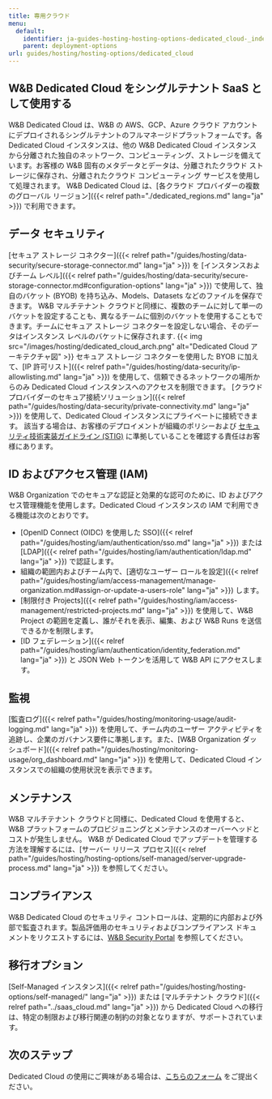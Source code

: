 ```yaml
---
title: 専用クラウド
menu:
  default:
    identifier: ja-guides-hosting-hosting-options-dedicated_cloud-_index
    parent: deployment-options
url: guides/hosting/hosting-options/dedicated_cloud
---
```


## W&B Dedicated Cloud をシングルテナント SaaS として使用する
W&B Dedicated Cloud は、W&B の AWS、GCP、Azure クラウド アカウントにデプロイされるシングルテナントのフルマネージドプラットフォームです。各 Dedicated Cloud インスタンスは、他の W&B Dedicated Cloud インスタンスから分離された独自のネットワーク、コンピューティング、ストレージを備えています。お客様の W&B 固有のメタデータとデータは、分離されたクラウド ストレージに保存され、分離されたクラウド コンピューティング サービスを使用して処理されます。
W&B Dedicated Cloud は、[各クラウド プロバイダーの複数のグローバル リージョン]({{< relref path="./dedicated_regions.md" lang="ja" >}}) で利用できます。

## データ セキュリティ
[セキュア ストレージ コネクター]({{< relref path="/guides/hosting/data-security/secure-storage-connector.md" lang="ja" >}}) を [インスタンスおよびチーム レベル]({{< relref path="/guides/hosting/data-security/secure-storage-connector.md#configuration-options" lang="ja" >}}) で使用して、独自のバケット (BYOB) を持ち込み、Models、Datasets などのファイルを保存できます。
W&B マルチテナント クラウドと同様に、複数のチームに対して単一のバケットを設定することも、異なるチームに個別のバケットを使用することもできます。チームにセキュア ストレージ コネクターを設定しない場合、そのデータはインスタンス レベルのバケットに保存されます.
{{< img src="/images/hosting/dedicated_cloud_arch.png" alt="Dedicated Cloud アーキテクチャ図" >}}
セキュア ストレージ コネクターを使用した BYOB に加えて、[IP 許可リスト]({{< relref path="/guides/hosting/data-security/ip-allowlisting.md" lang="ja" >}}) を使用して、信頼できるネットワークの場所からのみ Dedicated Cloud インスタンスへのアクセスを制限できます。
[クラウド プロバイダーのセキュア接続ソリューション]({{< relref path="/guides/hosting/data-security/private-connectivity.md" lang="ja" >}}) を使用して、Dedicated Cloud インスタンスにプライベートに接続できます。
該当する場合は、お客様のデプロイメントが組織のポリシーおよび [セキュリティ技術実装ガイドライン (STIG)](https://en.wikipedia.org/wiki/Security_Technical_Implementation_Guide) に準拠していることを確認する責任はお客様にあります。

## ID およびアクセス管理 (IAM)
W&B Organization でのセキュアな認証と効果的な認可のために、ID およびアクセス管理機能を使用します。Dedicated Cloud インスタンスの IAM で利用できる機能は次のとおりです。
*   [OpenID Connect (OIDC) を使用した SSO]({{< relref path="/guides/hosting/iam/authentication/sso.md" lang="ja" >}}) または [LDAP]({{< relref path="/guides/hosting/iam/authentication/ldap.md" lang="ja" >}}) で認証します。
*   組織の範囲内およびチーム内で、[適切なユーザー ロールを設定]({{< relref path="/guides/hosting/iam/access-management/manage-organization.md#assign-or-update-a-users-role" lang="ja" >}}) します。
*   [制限付き Projects]({{< relref path="/guides/hosting/iam/access-management/restricted-projects.md" lang="ja" >}}) を使用して、W&B Project の範囲を定義し、誰がそれを表示、編集、および W&B Runs を送信できるかを制限します。
*   [ID フェデレーション]({{< relref path="/guides/hosting/iam/authentication/identity_federation.md" lang="ja" >}}) と JSON Web トークンを活用して W&B API にアクセスします。

## 監視
[監査ログ]({{< relref path="/guides/hosting/monitoring-usage/audit-logging.md" lang="ja" >}}) を使用して、チーム内のユーザー アクティビティを追跡し、企業のガバナンス要件に準拠します。また、[W&B Organization ダッシュボード]({{< relref path="/guides/hosting/monitoring-usage/org_dashboard.md" lang="ja" >}}) を使用して、Dedicated Cloud インスタンスでの組織の使用状況を表示できます。

## メンテナンス
W&B マルチテナント クラウドと同様に、Dedicated Cloud を使用すると、W&B プラットフォームのプロビジョニングとメンテナンスのオーバーヘッドとコストが発生しません。
W&B が Dedicated Cloud でアップデートを管理する方法を理解するには、[サーバー リリース プロセス]({{< relref path="/guides/hosting/hosting-options/self-managed/server-upgrade-process.md" lang="ja" >}}) を参照してください。

## コンプライアンス
W&B Dedicated Cloud のセキュリティ コントロールは、定期的に内部および外部で監査されます。製品評価用のセキュリティおよびコンプライアンス ドキュメントをリクエストするには、[W&B Security Portal](https://security.wandb.ai/) を参照してください。

## 移行オプション
[Self-Managed インスタンス]({{< relref path="/guides/hosting/hosting-options/self-managed/" lang="ja" >}}) または [マルチテナント クラウド]({{< relref path="../saas_cloud.md" lang="ja" >}}) から Dedicated Cloud への移行は、特定の制限および移行関連の制約の対象となりますが、サポートされています。

## 次のステップ
Dedicated Cloud の使用にご興味がある場合は、[こちらのフォーム](https://wandb.ai/site/for-enterprise/dedicated-saas-trial) をご提出ください。